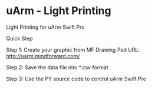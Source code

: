 # uArm - Light Printing

Light Printing for uArm Swift Pro

Quick Step

Step 1: 
Create your graphic from MF Drawing Pad
URL: http://uarm.mindforward.com/

Step 2:
Save the data file into *.csv format

Step 3:
Use the PY source code to control uArm Swift Pro
